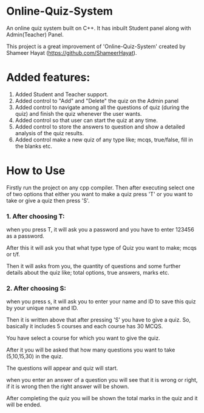 # Online-Quiz-System
An online quiz system built on C++.  It has inbuilt Student panel along with Admin(Teacher) Panel.

This project is a great improvement of 'Online-Quiz-System' created by Shameer Hayat (https://github.com/ShameerHayat).

# Added features:
1. Added Student and Teacher support.
2. Added control to "Add" and "Delete" the quiz on the Admin panel
3. Added control to navigate among all the questions of quiz (during the quiz) and finish the quiz whenever the user wants.
4. Added control so that user can start the quiz at any time.
5. Added control to store the answers to question and show a detailed analysis of the quiz results.
6. Added control make a new quiz of any type like; mcqs, true/false, fill in the blanks etc.

# How to Use
Firstly run the project on any cpp compiler.
Then after executing select one of two options that either you want to make a quiz press 'T' or you want to take or give a quiz then press 'S'.

### 1. After choosing T:
when you press T, it will ask you a password and you have to enter 123456 as a password.

After this it will ask you that what type type of Quiz you want to make; mcqs or t/f.

Then it will asks from you, the quantity of questions and some further details about the quiz like; total options, true answers, marks etc.

### 2. After choosing S:
when you press s, it will ask you to enter your name and ID to save this quiz by your unique name and ID.

Then it is written above that after pressing 'S' you have to give a quiz. So, basically it includes 5 courses and each course has 30 MCQS.

You have select a course for which you want to give the quiz.

After it you will be asked that how many questions you want to take (5,10,15,30) in the quiz.

The questions will appear and quiz will start.

when you enter an answer of a question you will see that it is wrong or right, if it is wrong then the right answer will be shown.

After completing the quiz you will be shown the total marks in the quiz and it will be ended.
